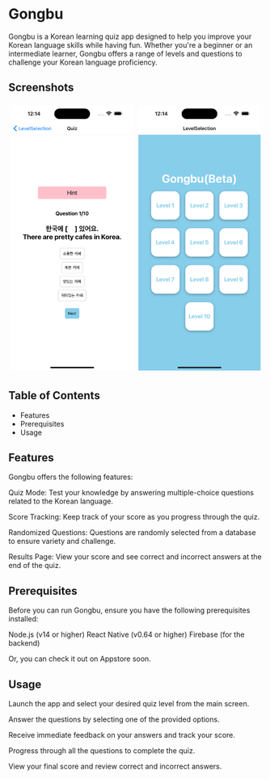 # Gongbu
Gongbu is a Korean learning quiz app designed to help you improve your Korean language skills while having fun. Whether you're a beginner or an intermediate learner, Gongbu offers a range of levels and questions to challenge your Korean language proficiency.

## Screenshots

<div style="display: flex; justify-content: space-between;">
  <div style="flex: 1; padding: 5px;">
    <img src="quizScreen.png" alt="Quiz Screen" style="max-width: 100%; height: auto;">
  </div>
  <div style="flex: 1; padding: 5px;">
    <img src="mainScreen.png" alt="Main Screen" style="max-width: 100%; height: auto;">
  </div>
</div>


## Table of Contents
* Features
* Prerequisites
* Usage

## Features
Gongbu offers the following features:

Quiz Mode: Test your knowledge by answering multiple-choice questions related to the Korean language.

Score Tracking: Keep track of your score as you progress through the quiz.

Randomized Questions: Questions are randomly selected from a database to ensure variety and challenge.

Results Page: View your score and see correct and incorrect answers at the end of the quiz.

## Prerequisites
Before you can run Gongbu, ensure you have the following prerequisites installed:

Node.js (v14 or higher)
React Native (v0.64 or higher)
Firebase (for the backend)

Or, you can check it out on Appstore soon.

## Usage
Launch the app and select your desired quiz level from the main screen.

Answer the questions by selecting one of the provided options.

Receive immediate feedback on your answers and track your score.

Progress through all the questions to complete the quiz.

View your final score and review correct and incorrect answers.
